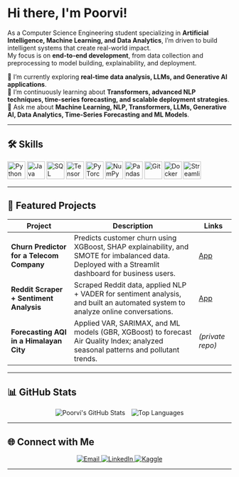 # Hi there, I'm Poorvi!

As a Computer Science Engineering student specializing in **Artificial Intelligence, Machine Learning, and Data Analytics**, I’m driven to build intelligent systems that create real-world impact.  
My focus is on **end-to-end development**, from data collection and preprocessing to model building, explainability, and deployment.  

🔭 I’m currently exploring **real-time data analysis, LLMs, and Generative AI applications**.  
🌱 I’m continuously learning about **Transformers, advanced NLP techniques, time-series forecasting, and scalable deployment strategies**.  
💬 Ask me about **Machine Learning, NLP, Transformers, LLMs, Generative AI, Data Analytics, Time-Series Forecasting and ML Models**.  


---
## 🛠 Skills

<p align="left">
  <!-- Languages -->
  <img src="https://cdn.jsdelivr.net/gh/devicons/devicon/icons/python/python-original.svg" alt="Python" width="40" height="40"/>
  <img src="https://cdn.jsdelivr.net/gh/devicons/devicon/icons/java/java-original.svg" alt="Java" width="40" height="40"/>
  <img src="https://cdn.jsdelivr.net/gh/devicons/devicon/icons/mysql/mysql-original.svg" alt="SQL" width="40" height="40"/>

  <!-- AI/ML -->
  <img src="https://cdn.jsdelivr.net/gh/devicons/devicon/icons/tensorflow/tensorflow-original.svg" alt="TensorFlow" width="40" height="40"/>
  <img src="https://cdn.jsdelivr.net/gh/devicons/devicon/icons/pytorch/pytorch-original.svg" alt="PyTorch" width="40" height="40"/>
  <img src="https://cdn.jsdelivr.net/gh/devicons/devicon/icons/numpy/numpy-original.svg" alt="NumPy" width="40" height="40"/>
  <img src="https://cdn.jsdelivr.net/gh/devicons/devicon/icons/pandas/pandas-original.svg" alt="Pandas" width="40" height="40"/>

  <!-- Tools -->
  <img src="https://cdn.jsdelivr.net/gh/devicons/devicon/icons/git/git-original.svg" alt="Git" width="40" height="40"/>
  <img src="https://cdn.jsdelivr.net/gh/devicons/devicon/icons/docker/docker-original.svg" alt="Docker" width="40" height="40"/>
  <img src="https://cdn.jsdelivr.net/gh/devicons/devicon/icons/streamlit/streamlit-original.svg" alt="Streamlit" width="40" height="40"/>
</p>

---

## 🚀 Featured Projects  

| Project | Description | Links |
|---------|-------------|-------|
| **Churn Predictor for a Telecom Company** | Predicts customer churn using XGBoost, SHAP explainability, and SMOTE for imbalanced data. Deployed with a Streamlit dashboard for business users. | [App](https://teleco-churn-prediction-13.streamlit.app/) |
| **Reddit Scraper + Sentiment Analysis** | Scraped Reddit data, applied NLP + VADER for sentiment analysis, and built an automated system to analyze online conversations. | [App](https://reddit-sentiment-analyzer-13.streamlit.app/) |
| **Forecasting AQI in a Himalayan City** | Applied VAR, SARIMAX, and ML models (GBR, XGBoost) to forecast Air Quality Index; analyzed seasonal patterns and pollutant trends. | *(private repo)* |

---

## 📊 GitHub Stats  

<div align="center">
  <img src="https://github-readme-stats.vercel.app/api?username=Poorvinfi&show_icons=true&theme=radical&hide_rank=true&hide_title=true" alt="Poorvi's GitHub Stats" style="display: inline-block; margin-right: 10px;"> 
  <img src="https://github-readme-stats.vercel.app/api/top-langs/?username=Poorvinfi&layout=compact&theme=radical&hide_progress=true" alt="Top Languages" style="display: inline-block;">
</div>

 

  

---

## 🌐 Connect with Me

<p align="center">
  <a href="mailto:poorvisingh1309@gmail.com">
    <img src="https://img.shields.io/badge/Email-D14836?style=for-the-badge&logo=gmail&logoColor=white" alt="Email"/>
  </a>
  <a href="https://www.linkedin.com/in/poorvi-singh-708b07201/">
    <img src="https://img.shields.io/badge/LinkedIn-0077B5?style=for-the-badge&logo=linkedin&logoColor=white" alt="LinkedIn"/>
  </a>
  <a href="https://www.kaggle.com/poorvi13">
    <img src="https://img.shields.io/badge/Kaggle-20BEFF?style=for-the-badge&logo=kaggle&logoColor=white" alt="Kaggle"/>
  </a>
</p>


---
